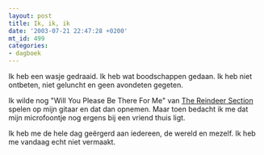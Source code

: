 ```yaml
---
layout: post
title: Ik, ik, ik
date: '2003-07-21 22:47:28 +0200'
mt_id: 499
categories:
- dagboek
---
```

Ik heb een wasje gedraaid. Ik heb wat boodschappen gedaan. Ik heb niet ontbeten, niet geluncht en geen avondeten gegeten.

Ik wilde nog "Will You Please Be There For Me" van <a href="http://www.reindeersection.com/">The Reindeer Section</a> spelen op mijn gitaar en dat dan opnemen. Maar toen bedacht ik me dat mijn microfoontje nog ergens bij een vriend thuis ligt.

Ik heb me de hele dag ge&euml;rgerd aan iedereen, de wereld en mezelf. Ik heb me vandaag echt niet vermaakt.
